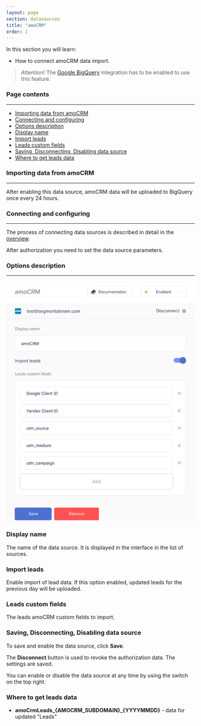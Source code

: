 ```yaml
---
layout: page
section: datasources
title: "amoCRM"
order: 1
---
```


In this section you will learn:
* How to connect amoCRM data import.

> Attention! The [Google BigQuery](/integrations/google-bigquery) integration has to be enabled to use this feature.

### Page contents
------
<ul class="page-navigation">
  <li><a href="#importing-data">Importing data from amoCRM</a></li>
  <li><a href="#connecting-and-configuring">Connecting and configuring</a></li>
  <li><a href="#options-description">Options description</a></li>
  <li><a href="#display-name">Display name</a></li>
  <li><a href="#import-leads">Import leads</a></li>
  <li><a href="#leads-custom-fields">Leads custom fields</a></li>
  <li><a href="#saving-disconnecting-disabling">Saving, Disconnecting, Disabling data source</a></li>
  <li><a href="#where-to-get-leads-data">Where to get leads data</a></li>
</ul>

### <a name="importing-data"></a>Importing data from amoCRM
------

After enabling this data source, amoCRM data will be uploaded to BigQuery once every 24 hours.

### <a name="connecting-and-configuring"></a>Connecting and configuring
------

The process of connecting data sources is described in detail in the [overview](/datasources/index).

After authorization you need to set the data source parameters.

### <a name="options-description"></a>Options description
------
![](/img/amocrm.png)

### <a name="display-name"></a>Display name
The name of the data source. It is displayed in the interface in the list of sources.

### <a name="import-leads"></a>Import leads
Enable import of lead data. If this option enabled, updated leads for the previous day will be uploaded.

### <a name="leads-custom-fields"></a>Leads custom fields
The leads amoCRM custom fields to import.

### <a name="saving-disconnecting-disabling"></a>Saving, Disconnecting, Disabling data source
To save and enable the data source, click **Save**.

The **Disconnect** button is used to revoke the authorization data. The settings are saved.

You can enable or disable the data source at any time by using the switch on the top right.

### <a name="where-to-get-leads-data"></a>Where to get leads data
- **amoCrmLeads_{AMOCRM_SUBDOMAIN}_{YYYYMMDD}** - data for updated "Leads"

